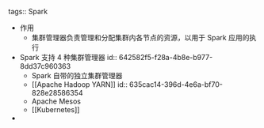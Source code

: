 tags:: Spark

- 作用
	- 集群管理器负责管理和分配集群内各节点的资源，以用于 Spark 应用的执行
- Spark 支持 4 种集群管理器
  id:: 642582f5-f28a-4b8e-b977-8dd37c960363
	- Spark 自带的独立集群管理器
	- [[Apache Hadoop YARN]]
	  id:: 635cac14-396d-4e6a-bf70-828e28586354
	- Apache Mesos
	- [[Kubernetes]]
-